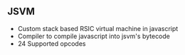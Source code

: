 ## JSVM

- Custom stack based RSIC virtual machine in javascript
- Compiler to compile javascript into jsvm's bytecode
- 24 Supported opcodes
